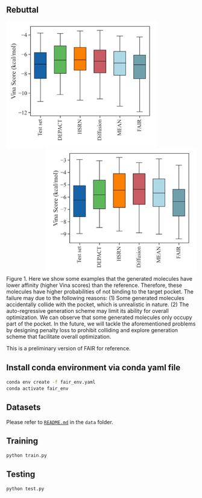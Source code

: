 ## Rebuttal
<div align=left><img src="https://github.com/zaixizhang/FAIR/blob/main/rebuttal/vina.png" width="400"/></div>
<div align=right><img src="https://github.com/zaixizhang/FAIR/blob/main/rebuttal/vina1.png" width="400"/></div>
Figure 1. Here we show some examples that the generated molecules have lower affinity (higher Vina scores) than the reference. Therefore, these molecules have higher probabilities of not binding to the target pocket. The failure may due to the following reasons: (1) Some generated molecules accidentally collide with the pocket, which is unrealistic in nature. (2) The auto-regressive generation scheme may limit its ability for overall optimization. We can observe that some generated molecules only occupy part of the pocket. In the future, we will tackle the aforementioned problems by designing penalty loss to prohibit colliding and explore generation scheme that facilitate overall optimization. 

This is a preliminary version of FAIR for reference. 
## Install conda environment via conda yaml file
```bash
conda env create -f fair_env.yaml
conda activate fair_env
```

## Datasets
Please refer to [`README.md`](./data/README.md) in the `data` folder.


## Training

```
python train.py
```

## Testing

```
python test.py
```

